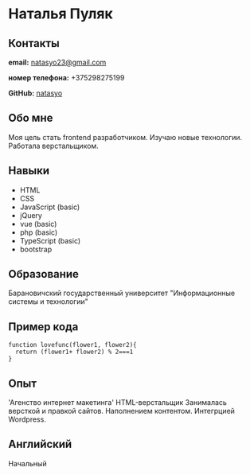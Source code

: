 # Наталья Пуляк
## Контакты
**email:** natasyo23@gmail.com

**номер телефона:** +375298275199

**GitHub:** [natasyo](https://github.com/natasyo)

## Обо мне
Моя цель стать frontend  разработчиком. Изучаю новые технологии. Работала верстальщиком.

## Навыки
* HTML
* CSS
* JavaScript (basic)
* jQuery
* vue (basic)
* php (basic)
* TypeScript (basic)
* bootstrap

## Образование
Барановичский государственный университет "Информационные системы и технологии"

## Пример кода
```javascrip
function lovefunc(flower1, flower2){
  return (flower1+ flower2) % 2===1
}
```
## Опыт
'Агенство интернет макетинга' HTML-верстальщик
Занималась версткой и правкой сайтов. Наполнением контентом. Интегрцией Wordpress.

## Английский 
Начальный
